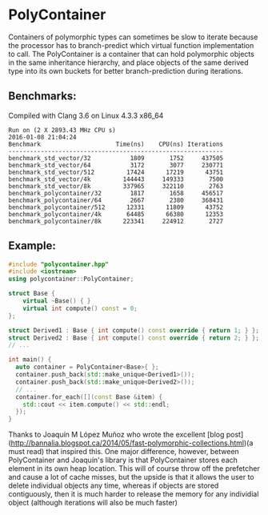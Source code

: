 # PolyContainer
Containers of polymorphic types can sometimes be slow to iterate because the processor has to branch-predict which virtual function implementation to call. The PolyContainer is a container that can hold polymorphic objects in the same inheritance hierarchy, and place objects of the same derived type into its own buckets for better branch-prediction during iterations. 

## Benchmarks:
Compiled with Clang 3.6 on Linux 4.3.3 x86_64
```
Run on (2 X 2893.43 MHz CPU s)
2016-01-08 21:04:24
Benchmark                     Time(ns)    CPU(ns) Iterations
------------------------------------------------------------
benchmark_std_vector/32           1809       1752     437505                                 
benchmark_std_vector/64           3172       3077     230771                                 
benchmark_std_vector/512         17424      17219      43751                                 
benchmark_std_vector/4k         144443     149333       7500                                 
benchmark_std_vector/8k         337965     322110       2763                                 
benchmark_polycontainer/32        1817       1658     456517                                 
benchmark_polycontainer/64        2667       2380     368431                                 
benchmark_polycontainer/512      12331      11809      43752                                 
benchmark_polycontainer/4k       64485      66380      12353                                 
benchmark_polycontainer/8k      223341     224912       2727  
```

## Example:
```c++
#include "polycontainer.hpp"
#include <iostream>
using polycontainer::PolyContainer;

struct Base {
	virtual ~Base() { }
	virtual int compute() const = 0;
};

struct Derived1 : Base { int compute() const override { return 1; } };
struct Derived2 : Base { int compute() const override { return 2; } };
// ...

int main() {
  auto container = PolyContainer<Base>{ };
  container.push_back(std::make_unique<Derived1>()); 
  container.push_back(std::make_unique<Derived2>()); 
  // ...    
  container.for_each([](const Base &item) {
    std::cout << item.compute() << std::endl;
  });
}
```

Thanks to Joaquín M López Muñoz who wrote the excellent [blog post] (http://bannalia.blogspot.ca/2014/05/fast-polymorphic-collections.html)(a must read) that inspired this. One major difference, however, between PolyContainer and Joaquín's library is that PolyContainer stores each element in its own heap location. This will of course throw off the prefetcher and cause a lot of cache misses, but the upside is that it allows the user to delete individual objects any time, whereas if objects are stored contiguously, then it is much harder to release the memory for any individial object (although iterations will also be much faster)
